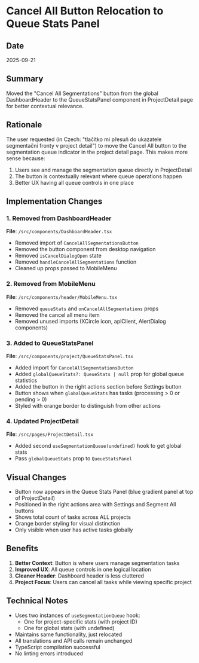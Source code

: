 # Cancel All Button Relocation to Queue Stats Panel

## Date

2025-09-21

## Summary

Moved the "Cancel All Segmentations" button from the global DashboardHeader to the QueueStatsPanel component in ProjectDetail page for better contextual relevance.

## Rationale

The user requested (in Czech: "tlačítko mi přesuň do ukazatele segmentační fronty v project detail") to move the Cancel All button to the segmentation queue indicator in the project detail page. This makes more sense because:

1. Users see and manage the segmentation queue directly in ProjectDetail
2. The button is contextually relevant where queue operations happen
3. Better UX having all queue controls in one place

## Implementation Changes

### 1. Removed from DashboardHeader

**File**: `/src/components/DashboardHeader.tsx`

- Removed import of `CancelAllSegmentationsButton`
- Removed the button component from desktop navigation
- Removed `isCancelDialogOpen` state
- Removed `handleCancelAllSegmentations` function
- Cleaned up props passed to MobileMenu

### 2. Removed from MobileMenu

**File**: `/src/components/header/MobileMenu.tsx`

- Removed `queueStats` and `onCancelAllSegmentations` props
- Removed the cancel all menu item
- Removed unused imports (XCircle icon, apiClient, AlertDialog components)

### 3. Added to QueueStatsPanel

**File**: `/src/components/project/QueueStatsPanel.tsx`

- Added import for `CancelAllSegmentationsButton`
- Added `globalQueueStats?: QueueStats | null` prop for global queue statistics
- Added the button in the right actions section before Settings button
- Button shows when `globalQueueStats` has tasks (processing > 0 or pending > 0)
- Styled with orange border to distinguish from other actions

### 4. Updated ProjectDetail

**File**: `/src/pages/ProjectDetail.tsx`

- Added second `useSegmentationQueue(undefined)` hook to get global stats
- Pass `globalQueueStats` prop to `QueueStatsPanel`

## Visual Changes

- Button now appears in the Queue Stats Panel (blue gradient panel at top of ProjectDetail)
- Positioned in the right actions area with Settings and Segment All buttons
- Shows total count of tasks across ALL projects
- Orange border styling for visual distinction
- Only visible when user has active tasks globally

## Benefits

1. **Better Context**: Button is where users manage segmentation tasks
2. **Improved UX**: All queue controls in one logical location
3. **Cleaner Header**: Dashboard header is less cluttered
4. **Project Focus**: Users can cancel all tasks while viewing specific project

## Technical Notes

- Uses two instances of `useSegmentationQueue` hook:
  - One for project-specific stats (with project ID)
  - One for global stats (with undefined)
- Maintains same functionality, just relocated
- All translations and API calls remain unchanged
- TypeScript compilation successful
- No linting errors introduced
